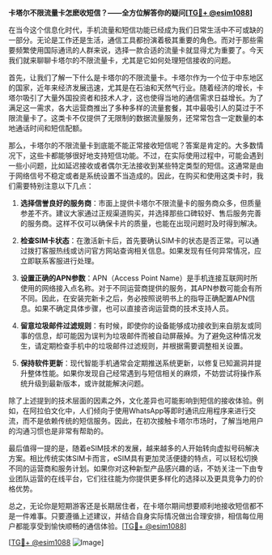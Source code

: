 **卡塔尔不限流量卡怎麽收短信？——全方位解答你的疑问[[TG💪+ @esim1088](https://t.me/s/esim1088)]**

在当今这个信息化时代，手机流量和短信功能已经成为我们日常生活中不可或缺的一部分。无论是工作还是生活，通信工具都扮演着极其重要的角色。而对于那些需要频繁使用国际通讯的人群来说，选择一款合适的流量卡就显得尤为重要了。今天我们就来聊聊卡塔尔的不限流量卡，尤其是它如何处理短信接收的问题。

首先，让我们了解一下什么是卡塔尔的不限流量卡。卡塔尔作为一个位于中东地区的国家，近年来经济发展迅速，尤其是在石油和天然气行业。随着经济的增长，卡塔尔吸引了大量外国投资者和技术人才，这也使得当地的通信需求日益增长。为了满足这一需求，各大运营商推出了多种多样的流量套餐，其中最吸引人的莫过于不限流量卡了。这类卡不仅提供了无限制的数据流量服务，还常常包含一定数量的本地通话时间和短信配额。

那么，卡塔尔的不限流量卡到底能不能正常接收短信呢？答案是肯定的。大多数情况下，这些卡都能够很好地支持短信功能。不过，在实际使用过程中，可能会遇到一些小问题，比如延迟接收或者偶尔无法接收到某些特定类型的短信。这通常是由于网络信号不稳定或者是系统设置不当造成的。因此，在购买和使用这类卡时，我们需要特别注意以下几点：

1. **选择信誉良好的服务商**：市面上提供卡塔尔不限流量卡的服务商众多，但质量参差不齐。建议大家通过正规渠道购买，并选择那些口碑较好、售后服务完善的服务商。这样不仅可以确保卡片的质量，也能在出现问题时及时得到解决。

2. **检查SIM卡状态**：在激活新卡后，首先要确认SIM卡的状态是否正常。可以通过拨打客服热线或访问官方网站查询相关信息。如果发现有任何异常情况，应立即联系客服进行处理。

3. **设置正确的APN参数**：APN（Access Point Name）是手机连接互联网时所使用的网络接入点名称。对于不同运营商提供的服务，其APN参数可能会有所不同。因此，在安装完新卡之后，务必按照说明书上的指导正确配置APN信息。如果不确定具体步骤，也可以直接咨询运营商的技术支持人员。

4. **留意垃圾邮件过滤规则**：有时候，即使你的设备能够成功接收到来自朋友或同事的信息，却可能因为误判为垃圾邮件而被自动屏蔽掉。为了避免这种情况发生，请定期检查手机中的垃圾邮件过滤规则，并根据需要调整相关设置。

5. **保持软件更新**：现代智能手机通常会定期推送系统更新，以修复已知漏洞并提升整体性能。如果你发现自己经常遇到与短信相关的麻烦，不妨尝试将操作系统升级到最新版本，或许就能解决问题。

除了上述提到的技术层面的因素之外，文化差异也可能影响到短信的接收体验。例如，在阿拉伯文化中，人们倾向于使用WhatsApp等即时通讯应用程序来进行交流，而不是依赖传统的短信服务。因此，在初次接触卡塔尔市场时，了解当地用户的沟通习惯也是非常有帮助的。

最后值得一提的是，随着eSIM技术的发展，越来越多的人开始转向虚拟号码解决方案。相比传统实体SIM卡而言，eSIM具有更加灵活便捷的特点，可以轻松切换不同的运营商和服务计划。如果你对这种新型产品感兴趣的话，不妨关注一下由专业团队运营的在线平台，它们往往能为你提供更多样化的选择以及更具竞争力的价格优势。

总之，无论你是短期游客还是长期居住者，在卡塔尔期间想要顺利地接收短信都不是一件难事。只要遵循上述建议，并结合自身实际情况做出合理安排，相信每位用户都能享受到愉快顺畅的通信体验。[[TG💪+ @esim1088](https://t.me/s/esim1088)]

[[TG💪+ @esim1088](https://t.me/s/esim1088) ![Image](https://i.postimg.cc/4NQfJmqS/Snipaste-2025-05-13-00-14-12.png)]